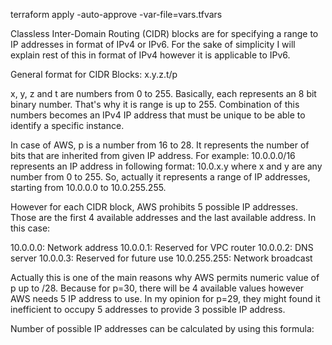 




terraform apply -auto-approve  -var-file=vars.tfvars



Classless Inter-Domain Routing (CIDR) blocks are for specifying a range to IP addresses in format of IPv4 or IPv6. For the sake of simplicity I will explain rest of this in format of IPv4 however it is applicable to IPv6.

General format for CIDR Blocks: x.y.z.t/p

x, y, z and t are numbers from 0 to 255. Basically, each represents an 8 bit binary number. That's why it is range is up to 255. Combination of this numbers becomes an IPv4 IP address that must be unique to be able to identify a specific instance.

In case of AWS, p is a number from 16 to 28. It represents the number of bits that are inherited from given IP address. For example: 10.0.0.0/16 represents an IP address in following format: 10.0.x.y where x and y are any number from 0 to 255. So, actually it represents a range of IP addresses, starting from 10.0.0.0 to 10.0.255.255.

However for each CIDR block, AWS prohibits 5 possible IP addresses. Those are the first 4 available addresses and the last available address. In this case:

10.0.0.0: Network address
10.0.0.1: Reserved for VPC router
10.0.0.2: DNS server
10.0.0.3: Reserved for future use
10.0.255.255: Network broadcast


Actually this is one of the main reasons why AWS permits numeric value of p up to /28. Because for p=30, there will be 4 available values however AWS needs 5 IP address to use. In my opinion for p=29, they might found it inefficient to occupy 5 addresses to provide 3 possible IP address.

Number of possible IP addresses can be calculated by using this formula: